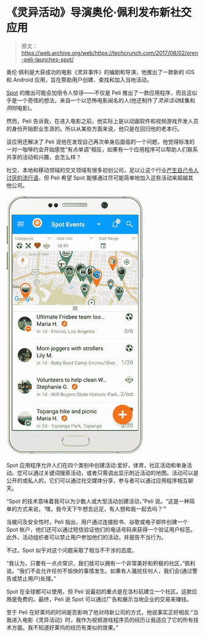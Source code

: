 # 《灵异活动》导演奥伦·佩利发布新社交应用 

> 原文：<https://web.archive.org/web/https://techcrunch.com/2017/08/02/oren-peli-launches-spot/>

奥伦·佩利是大获成功的电影《灵异事件》的编剧和导演，他推出了一款新的 iOS 和 Android 应用，旨在帮助用户创建、查找和加入当地活动。

[Spot](https://web.archive.org/web/20230131162033/http://spotapp.io/) 的推出可能会加倍令人惊讶——不仅是 Peli 推出了一款应用程序，而且这似乎是一个奇怪的想法，来自一个以恐怖电影闻名的人(他还制作了*灵异活动*续集和*阴险*电影)。

然而，Peli 告诉我，在进入电影之前，他实际上是以动画软件和视频游戏开发人员的身份开始职业生涯的。所以从某些方面来说，他只是在回归他的老本行。

该应用还解决了 Peli 说他在发现自己再次单身后面临的一个问题，他觉得标准的一对一咖啡约会开始感觉“有点单调”相反，如果有一个应用程序可以帮助人们联系共享的活动和兴趣，会怎么样？

社交、本地和移动领域的交叉领域有很多初创公司，足以让这个行业[产生自己令人讨厌的流行语](https://web.archive.org/web/20230131162033/https://techcrunch.com/2012/03/24/die-solomo-die/)，但 Peli 希望 Spot 能够通过尽可能简单地加入这些活动来超越其他公司。

[![Spot app](img/70bce31663ca227465695c9d0fa5acad.png)](https://web.archive.org/web/20230131162033/https://techcrunch.com/2017/08/02/oren-peli-launches-spot/spot4-2/)

Spot 应用程序允许人们在四个类别中创建活动:爱好，体育，社区活动和单身活动。您可以通过关键词搜索活动，或者只需调出显示附近活动的地图。活动可以是公开的或私人的，它们可以通过社交媒体分享，参与者可以通过应用程序相互聊天。

“Spot 的技术意味着我可以为少数人或大型活动创建活动，”Peli 说。“这是一种简单的方式来说，‘嘿，我今天下午想去远足，有人想和我一起去吗？’"

当被问及安全性时，Peli 指出，用户通过连接脸书、谷歌或电子邮件创建一个 Spot 帐户，他们还可以通过短信验证他们的电话号码来获得一个验证用户标签。此外，活动组织者可以禁止用户参加他们的活动，并报告不当行为。

不过，Spot 似乎对这个问题采取了相当不干涉的态度。

“我认为，只要有一点点常识，我们就可以拥有一个非常美好和积极的社区，”佩利说。“我们不会允许任何不愉快的事情发生。如果有人骚扰任何人，我们会(通过警告或禁止用户)处理。”

Spot 在全球都可以使用，但 Peli 说最初的重点是在洛杉矶建立一个社区。这款应用是免费的。最终，Peli 说 Spot 可以通过广告和展示当地企业的交易来赚钱。

至于 Peli 在好莱坞的时间是否影响了他对待新公司的方式，他说事实正好相反:“当我进入电影《灵异活动》时，我作为视频游戏程序员的经历让我适应了它的所有技术方面。我不知道好莱坞的经历有类似的效果。”